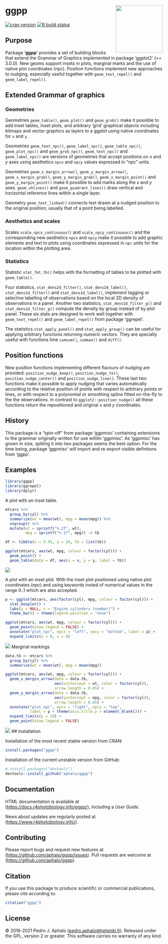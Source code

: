 
<!-- README.md is generated from README.Rmd. Please edit that file -->

# ggpp <img src="man/figures/logo-ggpp.png" align="right" width="150" />

[![cran
version](https://www.r-pkg.org/badges/version/ggpp)](https://cran.r-project.org/package=ggpp)
[![R build
status](https://github.com/aphalo/ggpp/workflows/R-CMD-check/badge.svg)](https://github.com/aphalo/ggpp/actions)

## Purpose

Package ‘**ggpp**’ provides a set of building blocks that extend the
Grammar of Graphics implemented in package ‘ggplot2’ (&gt;= 3.0.0). New
geoms support insets in plots, marginal marks and the use of native plot
coordinates (npc). Position functions implement new approaches to
nudging, especially useful together with `geom_text_repel()` and
`geom_label_repel()`.

## Extended Grammar of graphics

### Geometries

Geometries `geom_table()`, `geom_plot()` and `geom_grob()` make it
possible to add inset tables, inset plots, and arbitrary ‘grid’
graphical objects including bitmaps and vector graphics as layers to a
ggplot using native coordinates for `x` and `y`.

Geometries `geom_text_npc()`, `geom_label_npc()`, `geom_table_npc()`,
`geom_plot_npc()` and `geom_grob_npc()`, `geom_text_npc()` and
`geom_label_npc()` are versions of geometries that accept positions on
*x* and *y* axes using aesthetics `npcx` and `npcy` values expressed in
“npc” units.

Geometries `geom_x_margin_arrow()`, `geom_y_margin_arrow()`,
`geom_x_margin_grob()`, `geom_y_margin_grob()`, `geom_x_margin_point()`
and `geom_y_margin_point()` make it possible to add marks along the *x*
and *y* axes. `geom_vhlines()` and `geom_quadrant_lines()` draw vertical
and horizontal reference lines within a single layer.

Geometry `geom_text_linked()` connects text drawn at a nudged position
to the original position, usually that of a point being labelled.

### Aesthetics and scales

Scales `scale_npcx_continuous()` and `scale_npcy_continuous()` and the
corresponding new aesthetics `npcx` and `npcy` make it possible to add
graphic elements and text to plots using coordinates expressed in `npc`
units for the location within the plotting area.

### Statistics

Statistic `stat_fmt_tb()` helps with the formatting of tables to be
plotted with `geom_table()`.

Four statistics, `stat_dens2d_filter()`, `stat_dens2d_label()`,
`stat_dens1d_filter()` and `stat_dens1d_label()`, implement tagging or
selective labelling of observations based on the local 2D density of
observations in a panel. Another two statistics,
`stat_dens1d_filter_g()` and `stat_dens1d_filter_g()` compute the
density by group instead of by plot panel. These six stats are designed
to work well together with `geom_text_repel()` and `geom_label_repel()`
from package ‘ggrepel’.

The statistics `stat_apply_panel()` and `stat_apply_group()` can be
useful for applying arbitrary functions returning numeric vectors. They
are specially useful with functions lime `cumsum()`, `cummax()` and
`diff()`.

## Position functions

New position functions implementing different flavours of nudging are
provided: `position_nudge_keep()`, `position_nudge_to()`,
`position_nudge_center()` and `position_nudge_line()`. These last two
functions make it possible to apply nudging that varies automatically
according to the relative position of points with respect to arbitrary
points or lines, or with respect to a polynomial or smoothing spline
fitted on-the-fly to the the observations. In contrast to
`ggplot2::position_nudge()` all these functions return the repositioned
and original *x* and *y* coordinates.

## History

This package is a “spin-off” from package ‘ggpmisc’ containing
extensions to the grammar originally written for use wihtin ‘ggpmisc’.
As ‘ggpmisc’ has grown in size, spliting it into two packages seems the
best option. For the time being, package ‘ggpmisc’ will import and
re-export visible defintions from ‘ggpp’.

## Examples

``` r
library(ggpp)
library(ggrepel)
library(dplyr)
```

A plot with an inset table.

``` r
mtcars %>%
  group_by(cyl) %>%
  summarize(wt = mean(wt), mpg = mean(mpg)) %>%
  ungroup() %>%
  mutate(wt = sprintf("%.2f", wt),
         mpg = sprintf("%.1f", mpg)) -> tb

df <- tibble(x = 5.45, y = 34, tb = list(tb))

ggplot(mtcars, aes(wt, mpg, colour = factor(cyl))) +
  geom_point() +
  geom_table(data = df, aes(x = x, y = y, label = tb))
```

![](man/figures/README-readme-03-1.png)<!-- -->

A plot with an inset plot. With the inset plot positioned using native
plot coordinates (npc) and using keywords insted of numerical values in
the range 0..1 which are also accepted.

``` r
p <- ggplot(mtcars, aes(factor(cyl), mpg, colour = factor(cyl))) +
  stat_boxplot() +
  labs(y = NULL, x = "Engine cylinders (number)") +
  theme_bw(9) + theme(legend.position = "none")

ggplot(mtcars, aes(wt, mpg, colour = factor(cyl))) +
  geom_point(show.legend = FALSE) +
  annotate("plot_npc", npcx = "left", npcy = "bottom", label = p) +
  expand_limits(y = 0, x = 0)
```

![](man/figures/README-readme-06-1.png)<!-- --> Marginal markings

``` r
data.tb <- mtcars %>%
  group_by(cyl) %>%
  summarise(wt = mean(wt), mpg = mean(mpg))

ggplot(mtcars, aes(wt, mpg, colour = factor(cyl))) +
  geom_x_margin_arrow(data = data.tb,
                      aes(xintercept = wt, color = factor(cyl)),
                      arrow.length = 0.05) +
  geom_y_margin_arrow(data = data.tb,
                      aes(yintercept = mpg, color = factor(cyl)),
                      arrow.length = 0.05) +
  annotate("plot_npc", npcx = "right", npcy = "top", 
           label = p + theme(axis.title.y = element_blank())) +
  expand_limits(y = 10) +
  geom_point(show.legend = FALSE) 
```

![](man/figures/README-unnamed-chunk-1-1.png)<!-- --> \#\# Installation

Installation of the most recent stable version from CRAN:

``` r
install.packages("ggpp")
```

Installation of the current unstable version from GitHub:

``` r
# install.packages("devtools")
devtools::install_github("aphalo/ggpp")
```

## Documentation

HTML documentation is available at
(<https://docs.r4photobiology.info/ggpp/>), including a *User Guide*.

News about updates are regularly posted at
(<https://www.r4photobiology.info/>).

## Contributing

Please report bugs and request new features at
(<https://github.com/aphalo/ggpp/issues>). Pull requests are welcome at
(<https://github.com/aphalo/ggpp>).

## Citation

If you use this package to produce scientific or commercial
publications, please cite according to:

``` r
citation("ggpp")
```

## License

© 2016-2021 Pedro J. Aphalo (<pedro.aphalo@helsinki.fi>). Released under
the GPL, version 2 or greater. This software carries no warranty of any
kind.
